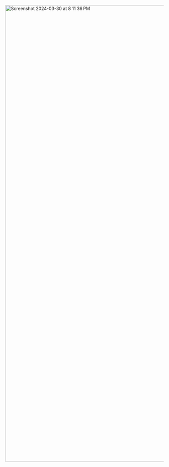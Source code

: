 <img width="1450" alt="Screenshot 2024-03-30 at 8 11 36 PM" src="https://github.com/mcrayman/sa13-act1/assets/111621747/e362c233-2677-46da-8a64-0dc13f9490d8">
